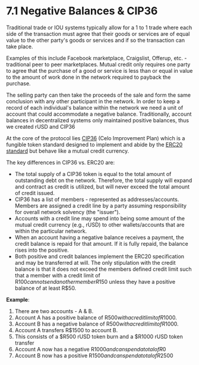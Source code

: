 # 7.1 Negative Balances & CIP36

Traditional trade or IOU systems typically allow for a 1 to 1 trade where each side of the transaction must agree that their goods or services are of equal value to the other party's goods or services and if so the transaction can take place.&#x20;

Examples of this include Facebook marketplace, Craigslist, Offerup, etc. - traditional peer to peer marketplaces. Mutual credit only requires one party to agree that the purchase of a good or service is less than or equal in value to the amount of work done in the network required to payback the purchase.&#x20;

The selling party can then take the proceeds of the sale and form the same conclusion with any other participant in the network. In order to keep a record of each individual's balance within the network we need a unit of account that could accommodate a  negative balance. Traditionally, account balances in decentralized systems only maintained positive balances, thus we created rUSD and CIP36

At the core of the protocol lies [CIP36](https://re-source.medium.com/a-mutual-credit-erc20-cip-for-celo-62c04492dcde) (Celo Improvement Plan) which is a fungible token standard designed to implement and abide by the [ERC20 standard](https://ethereum.org/en/developers/docs/standards/tokens/erc-20/) but behave like a mutual credit currency.

The key differences in CIP36 vs. ERC20 are:

* The total supply of a CIP36 token is equal to the total amount of outstanding debt on the network. Therefore, the total supply will expand and contract as credit is utilized, but will never exceed the total amount of credit issued.
* CIP36 has a list of members - represented as addresses/accounts. Members are assigned a credit line by a party assuming responsibility for overall network solvency (the "issuer").
* Accounts with a credit line may spend into being some amount of the mutual credit currency (e.g., rUSD) to other wallets/accounts that are within the particular network.
* When an account having a negative balance receives a payment, the credit balance is repaid for that amount. If it is fully repaid, the balance rises into the positive.&#x20;
* Both positive and credit balances implement the ERC20 specification and may be transferred at will. The only stipulation with the credit balance is that it does not exceed the members defined credit limit such that a member with a credit limit of R$100 cannot send another member R$150 unless they have a positive balance of at least R$50.

**Example**:

1. There are two accounts - A & B.
2. Account A has a positive balance of R$500 with a credit limit of R$1000.
3. Account B has a negative balance of R$500 with a credit limit of R$1000.
4. Account A transfers R$1500 to account B.
5. This consists of a $R500 rUSD token burn and a $R1000 rUSD token transfer
7. Account A now has a negative R$1000 and can spend a total of R$0
7. Account B now has a positive R$1500 and can spend a total of R$2500
